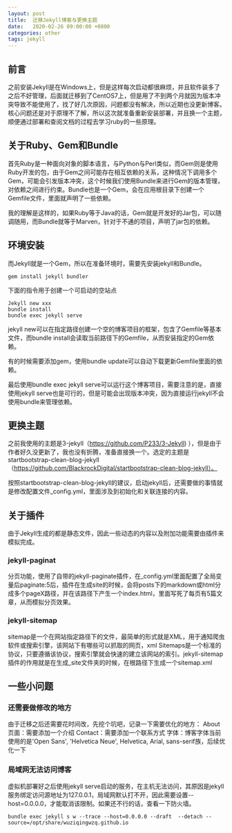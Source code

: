 ```yaml
---
layout: post
title:  迁移Jekyll博客与更换主题
date:   2020-02-26 09:00:00 +0800
categories: other
tags: jekyll
---
```


## 前言

之前安装Jekyll是在Windows上，但是这样每次启动都很麻烦，并且软件装多了之后不好管理，后面就迁移到了CentOS7上，但是用了不到两个月就因为版本冲突导致不能使用了，找了好几次原因，问题都没有解决，所以近期也没更新博客。核心问题还是对于原理不了解，所以这次就准备重新安装部署，并且换一个主题，顺便通过部署和查阅文档的过程去学习ruby的一些原理。


## 关于Ruby、Gem和Bundle

首先Ruby是一种面向对象的脚本语言，与Python与Perl类似，而Gem则是使用Ruby开发的包，由于Gem之间可能存在相互依赖的关系，这种情况下调用多个Gem，可能会引发版本冲突，这个时候我们使用Bundle来进行Gem的版本管理，对依赖之间进行约束。Bundle也是一个Gem，会在应用根目录下创建一个Gemfile文件，里面就声明了一些依赖。

我的理解是这样的，如果Ruby等于Java的话，Gem就是开发好的Jar包，可以随调随用，而Bundle就等于Marven，针对于不通的项目，声明了jar包的依赖。

## 环境安装

而Jekyll就是一个Gem，所以在准备环境时，需要先安装jekyll和Bundle。

```
gem install jekyll bundler
```
下面的指令用于创建一个可启动的空站点

```
Jekyll new xxx
bundle install 
bundle exec jekyll serve
```

jekyll new可以在指定路径创建一个空的博客项目的框架，包含了Gemfile等基本文件，而bundle install会读取当前路径下的Gemfile，从而安装指定的Gem依赖。

有的时候需要添加gem，使用bundle update可以自动下载更新Gemfile里面的依赖。

最后使用bundle exec jekyll serve可以运行这个博客项目，需要注意的是，直接使用jekyll serve也是可行的，但是可能会出现版本冲突，因为直接运行jekyll不会使用bundle来管理依赖。


## 更换主题

之前我使用的主题是3-jekyll（https://github.com/P233/3-Jekyll) ），但是由于作者好久没更新了，我也没有折腾，准备直接换一个。选定的主题是startbootstrap-clean-blog-jekyll（https://github.com/BlackrockDigital/startbootstrap-clean-blog-jekyll）。

按照startbootstrap-clean-blog-jekyll的建议，启动jekyll后，还需要做的事情就是修改配置文件_config.yml，里面涉及到初始化和关联连接的内容。

## 关于插件

由于Jekyll生成的都是静态文件，因此一些动态的内容以及附加功能需要由插件来模拟完成。

### jekyll-paginat
分页功能，使用了自带的jekyll-paginate插件，在_config.yml里面配置了全局变量后paginate:5后，插件在生成site的时候，会将posts下的markdown或html分成多个pageX路径，并在该路径下产生一个index.html，里面写死了每页有5篇文章，从而模拟分页效果。

### jekyll-sitemap
sitemap是一个在网站指定路径下的文件，最简单的形式就是XML，用于通知爬虫软件或搜索引擎，该网站下有哪些可以抓取的网页，xml Sitemaps是一个标准的协议，只要遵循该协议，搜索引擎就会快速的建立该网站的索引。jekyll-sitemap插件的作用就是在生成_site文件夹的时候，在根路径下生成一个sitemap.xml

## 一些小问题

### 还需要做修改的地方

由于迁移之后还需要花时间改，先挖个坑吧，记录一下需要优化的地方：
About页面：需要添加一个介绍
Contact：需要添加一个联系方式
字体：博客字体当前使用的是'Open Sans', 'Helvetica Neue', Helvetica, Arial, sans-serif族，后续优化一下


### 局域网无法访问博客

虚拟机部署好之后使用jekyll serve启动的服务，在主机无法访问，其原因是jekyll服务绑定访问源地址为127.0.0.1，局域网默认打不开，因此需要设置--host=0.0.0.0，才能取消该限制。如果还不行的话，查看一下防火墙。



```
bundle exec jekyll s w --trace --host=0.0.0.0 --draft  --detach --source=/opt/share/wuziqingwzq.github.io
```

